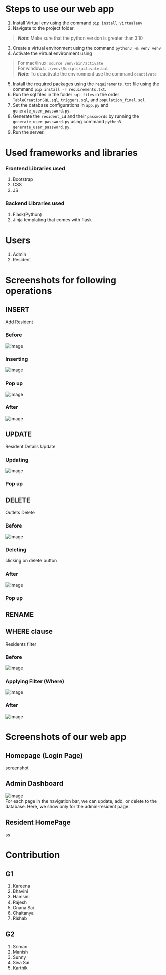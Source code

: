 # Steps to use our web app
1. Install Virtual env using the command `pip install virtualenv`
2. Navigate to the project folder.
> **_Note_**: Make sure that the python version is greater than 3.10
3. Create a virtual environment using the command `python3 -m venv venv`
4. Activate the virtual environment using 
> For mac/linux: `source venv/bin/activate`\
> For windows: `.\venv\Scripts\activate.bat`\
> **_Note_**: To deactivate the environment use the command `deactivate`
5. Install the required packages using the `requirements.txt` file using the command `pip install -r requirements.txt`.
6. Run the sql files in the folder `sql-files` in the order `TableCreationSQL.sql`, `triggers.sql`, and `population_final.sql`
7. Set the database configurations in `app.py` and `generate_user_password.py`.
8. Generate the `resident_id` and their `passwords` by running the `generate_user_password.py` using command `python3 generate_user_password.py`.
9. Run the server.


# Used frameworks and libraries
### Frontend Libraries used
1. Bootstrap 
2. CSS 
3. JS
### Backend Libraries used
1. Flask(Python)
2. Jinja templating that comes with flask

# Users
1. Admin
2. Resident

# Screenshots for following operations

## INSERT
Add Resident
### Before
![image](https://user-images.githubusercontent.com/80308830/226424118-8579ca6f-39e1-494f-a493-a5abe1fb5eb7.png)
### Inserting
![image](https://user-images.githubusercontent.com/80308830/226424474-4690c41a-7d36-41fd-8301-2d2117c507b5.png)
### Pop up
![image](https://user-images.githubusercontent.com/80308830/226424617-d51611f2-b3c2-402f-bca1-99e365db21db.png)
### After
![image](https://user-images.githubusercontent.com/80308830/226425784-c7603338-ebef-4158-a31d-d1b8b0875e82.png)

## UPDATE
Resident Details Update
### Updating
![image](https://user-images.githubusercontent.com/80308830/226427265-88bfb783-2f8e-4294-be90-dfe884cb02f7.png)
### Pop up

## DELETE
Outlets Delete
### Before
![image](https://user-images.githubusercontent.com/80308830/226428100-5247ffce-b0a1-4ac3-99e2-a8cc4e7713dd.png)
### Deleting 
clicking on delete button 
### After
![image](https://user-images.githubusercontent.com/80308830/226428235-22038403-7d59-42d9-b1e0-f4ef544fb039.png)
### Pop up

## RENAME

## WHERE clause
Residents filter 
### Before
![image](https://user-images.githubusercontent.com/80308830/226428727-9edd8097-2b5b-4145-ae6e-69422f71d54c.png)
### Applying Filter (Where)
![image](https://user-images.githubusercontent.com/80308830/226429182-569e3bde-625b-4c14-821e-a93acf8e9cdd.png)
### After
![image](https://user-images.githubusercontent.com/80308830/226429375-ea388748-b9f5-42a4-84e9-07401d850d31.png)




# Screenshots of our web app
## Homepage (Login Page)
screenshot

## Admin Dashboard
![image](https://user-images.githubusercontent.com/80308830/226423771-aa566b35-72cf-452f-9c76-e058819bac83.png)
<br>
For each page in the navigation bar, we can update, add, or delete to the database. Here, we show only for the admin-resident page.


## Resident HomePage
ss



# Contribution 
## G1
1. Kareena
2. Bhavini
3. Hamsini
4. Rajesh
5. Gnana Sai
6. Chaitanya
7. Rishab

## G2 
1. Sriman 
2. Manish 
3. Sunny 
4. Siva Sai 
5. Karthik
